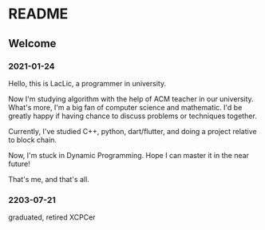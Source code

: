 # README

## Welcome

### 2021-01-24

Hello, this is LacLic, a programmer in university.

Now I'm studying algorithm with the help of ACM teacher in our university. What's more, I'm a big fan of computer science and mathematic. I'd be greatly happy if having chance to discuss problems or techniques together.

Currently, I've studied C++, python, dart/flutter, and doing a project relative to block chain.

Now, I'm stuck in Dynamic Programming. Hope I can master it in the near future!

That's me, and that's all.

### 2203-07-21

graduated, retired XCPCer
